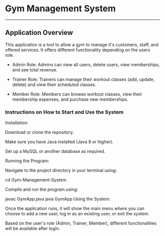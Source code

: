 # Gym Management System
------------------------------------
## Application Overview

This application is a tool to allow a gym to manage it's customers, staff, and offered services. It offers different functionality
depending on the users role. 

- Admin Role: Admins can view all users, delete users, view memberships, and see total revenue.

- Trainer Role: Trainers can manage their workout classes (add, update, delete) and view their scheduled classes.

- Member Role: Members can browse workout classes, view their membership expenses, and purchase new memberships.

### Instructions on How to Start and Use the System

Installation:

Download or clone the repository.

Make sure you have Java installed (Java 8 or higher).

Set up a MySQL or another database as required.

Running the Program:

Navigate to the project directory in your terminal using:

cd Gym-Management-System

Compile and run the program using:

javac GymApp.java
java GymApp
Using the System:

Once the application runs, it will show the main menu where you can choose to add a new user, log in as an existing user, or exit the system.

Based on the user's role (Admin, Trainer, Member), different functionalities will be available after login.


